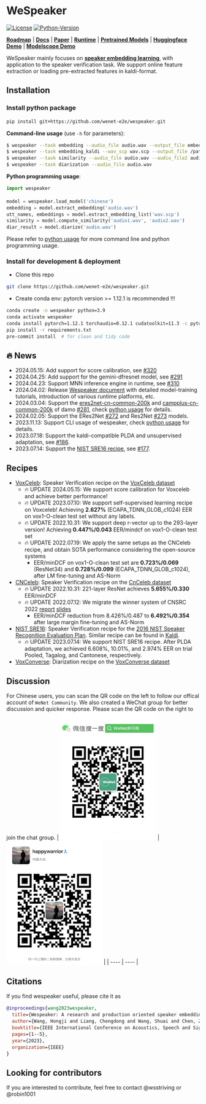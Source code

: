 # WeSpeaker

[![License](https://img.shields.io/badge/License-Apache%202.0-brightgreen.svg)](https://opensource.org/licenses/Apache-2.0)
[![Python-Version](https://img.shields.io/badge/Python-3.8%7C3.9-brightgreen)](https://github.com/wenet-e2e/wespeaker)

[**Roadmap**](ROADMAP.md)
| [**Docs**](http://wenet.org.cn/wespeaker)
| [**Paper**](https://arxiv.org/abs/2210.17016)
| [**Runtime**](https://github.com/wenet-e2e/wespeaker/tree/master/runtime)
| [**Pretrained Models**](docs/pretrained.md)
| [**Huggingface Demo**](https://huggingface.co/spaces/wenet/wespeaker_demo)
| [**Modelscope Demo**](https://www.modelscope.cn/studios/wenet/Speaker_Verification_in_WeSpeaker/summary)


WeSpeaker mainly focuses on [**speaker embedding learning**](https://wsstriving.github.io/talk/ncmmsc_slides_shuai.pdf), with application to the speaker verification task. We support
online feature extraction or loading pre-extracted features in kaldi-format.

## Installation

### Install python package
``` sh
pip install git+https://github.com/wenet-e2e/wespeaker.git
```
**Command-line usage** (use `-h` for parameters):

``` sh
$ wespeaker --task embedding --audio_file audio.wav --output_file embedding.txt
$ wespeaker --task embedding_kaldi --wav_scp wav.scp --output_file /path/to/embedding
$ wespeaker --task similarity --audio_file audio.wav --audio_file2 audio2.wav
$ wespeaker --task diarization --audio_file audio.wav
```

**Python programming usage**:

``` python
import wespeaker

model = wespeaker.load_model('chinese')
embedding = model.extract_embedding('audio.wav')
utt_names, embeddings = model.extract_embedding_list('wav.scp')
similarity = model.compute_similarity('audio1.wav', 'audio2.wav')
diar_result = model.diarize('audio.wav')
```

Please refer to [python usage](docs/python_package.md) for more command line and python programming usage.

### Install for development & deployment
* Clone this repo
``` sh
git clone https://github.com/wenet-e2e/wespeaker.git
```

* Create conda env: pytorch version >= 1.12.1 is recommended !!!
``` sh
conda create -n wespeaker python=3.9
conda activate wespeaker
conda install pytorch=1.12.1 torchaudio=0.12.1 cudatoolkit=11.3 -c pytorch -c conda-forge
pip install -r requirements.txt
pre-commit install  # for clean and tidy code
```

## 🔥 News
* 2024.05.15: Add support for score calibration, see [#320](https://github.com/wenet-e2e/wespeaker/pull/320)
* 2024.04.25: Add support for the gemini-dfresnet model, see [#291](https://github.com/wenet-e2e/wespeaker/pull/291)
* 2024.04.23: Support MNN inference engine in runtime, see [#310](https://github.com/wenet-e2e/wespeaker/pull/310)
* 2024.04.02: Release [Wespeaker document](http://wenet.org.cn/wespeaker) with detailed model-training tutorials, introduction of various runtime platforms, etc.
* 2024.03.04: Support the [eres2net-cn-common-200k](https://www.modelscope.cn/models/iic/speech_eres2net_sv_zh-cn_16k-common/summary) and [campplus-cn-common-200k](https://www.modelscope.cn/models/iic/speech_campplus_sv_zh-cn_16k-common/summary) of damo [#281](https://github.com/wenet-e2e/wespeaker/pull/281), check [python usage](https://github.com/wenet-e2e/wespeaker/blob/master/docs/python_package.md) for details.
* 2024.02.05: Support the ERes2Net [#272](https://github.com/wenet-e2e/wespeaker/pull/272) and Res2Net [#273](https://github.com/wenet-e2e/wespeaker/pull/273) models.
* 2023.11.13: Support CLI usage of wespeaker, check [python usage](https://github.com/wenet-e2e/wespeaker/blob/master/docs/python_package.md) for details.
* 2023.07.18: Support the kaldi-compatible PLDA and unsupervised adaptation, see [#186](https://github.com/wenet-e2e/wespeaker/pull/186).
* 2023.07.14: Support the [NIST SRE16 recipe](https://www.nist.gov/itl/iad/mig/speaker-recognition-evaluation-2016), see [#177](https://github.com/wenet-e2e/wespeaker/pull/177).

## Recipes

* [VoxCeleb](https://github.com/wenet-e2e/wespeaker/tree/master/examples/voxceleb): Speaker Verification recipe on the [VoxCeleb dataset](https://www.robots.ox.ac.uk/~vgg/data/voxceleb/)
    * 🔥 UPDATE 2024.05.15: We support score calibration for Voxceleb and achieve better performance! 
    * 🔥 UPDATE 2023.07.10: We support self-supervised learning recipe on Voxceleb! Achieving **2.627%** (ECAPA_TDNN_GLOB_c1024) EER on vox1-O-clean test set without any labels.
    * 🔥 UPDATE 2022.10.31: We support deep r-vector up to the 293-layer version! Achieving **0.447%/0.043** EER/mindcf on vox1-O-clean test set
    * 🔥 UPDATE 2022.07.19: We apply the same setups as the CNCeleb recipe, and obtain SOTA performance considering the open-source systems
      - EER/minDCF on vox1-O-clean test set are **0.723%/0.069** (ResNet34) and **0.728%/0.099** (ECAPA_TDNN_GLOB_c1024), after LM fine-tuning and AS-Norm
* [CNCeleb](https://github.com/wenet-e2e/wespeaker/tree/master/examples/cnceleb/v2): Speaker Verification recipe on the [CnCeleb dataset](http://cnceleb.org/)
    * 🔥 UPDATE 2022.10.31: 221-layer ResNet achieves **5.655%/0.330**  EER/minDCF
    * 🔥 UPDATE 2022.07.12: We migrate the winner system of CNSRC 2022 [report](https://aishell-cnsrc.oss-cn-hangzhou.aliyuncs.com/T082.pdf) [slides](https://aishell-cnsrc.oss-cn-hangzhou.aliyuncs.com/T082-ZhengyangChen.pdf)
      - EER/minDCF reduction from 8.426%/0.487 to **6.492%/0.354** after large margin fine-tuning and AS-Norm
* [NIST SRE16](https://github.com/wenet-e2e/wespeaker/tree/master/examples/sre/v2): Speaker Verification recipe for the [2016 NIST Speaker Recognition Evaluation Plan](https://www.nist.gov/itl/iad/mig/speaker-recognition-evaluation-2016). Similar recipe can be found in [Kaldi](https://github.com/kaldi-asr/kaldi/tree/master/egs/sre16).
   * 🔥 UPDATE 2023.07.14: We support NIST SRE16 recipe. After PLDA adaptation, we achieved 6.608%, 10.01%, and 2.974% EER on trial Pooled, Tagalog, and Cantonese, respectively.
* [VoxConverse](https://github.com/wenet-e2e/wespeaker/tree/master/examples/voxconverse): Diarization recipe on the [VoxConverse dataset](https://www.robots.ox.ac.uk/~vgg/data/voxconverse/)

## Discussion

For Chinese users, you can scan the QR code on the left to follow our offical account of `WeNet Community`.
We also created a WeChat group for better discussion and quicker response. Please scan the QR code on the right to join the chat group.
| <img src="https://github.com/wenet-e2e/wenet-contributors/blob/main/wenet_official.jpeg" width="250px"> | <img src="https://github.com/wenet-e2e/wenet-contributors/blob/main/wespeaker/wangshuai.jpg" width="250px"> |
| ---- | ---- |

## Citations
If you find wespeaker useful, please cite it as
```bibtex
@inproceedings{wang2023wespeaker,
  title={Wespeaker: A research and production oriented speaker embedding learning toolkit},
  author={Wang, Hongji and Liang, Chengdong and Wang, Shuai and Chen, Zhengyang and Zhang, Binbin and Xiang, Xu and Deng, Yanlei and Qian, Yanmin},
  booktitle={IEEE International Conference on Acoustics, Speech and Signal Processing (ICASSP)},
  pages={1--5},
  year={2023},
  organization={IEEE}
}
```
## Looking for contributors

If you are interested to contribute, feel free to contact @wsstriving or @robin1001
